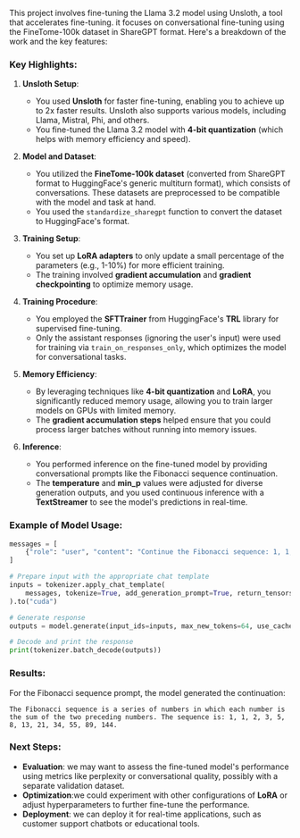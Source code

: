 This project  involves fine-tuning the Llama 3.2 model using Unsloth, a tool that accelerates fine-tuning. it focuses on conversational fine-tuning using the FineTome-100k dataset in ShareGPT format. Here's a breakdown of the work and the key features:

### Key Highlights:
1. **Unsloth Setup**:
   - You used **Unsloth** for faster fine-tuning, enabling you to achieve up to 2x faster results. Unsloth also supports various models, including Llama, Mistral, Phi, and others.
   - You fine-tuned the Llama 3.2 model with **4-bit quantization** (which helps with memory efficiency and speed).

2. **Model and Dataset**:
   - You utilized the **FineTome-100k dataset** (converted from ShareGPT format to HuggingFace's generic multiturn format), which consists of conversations. These datasets are preprocessed to be compatible with the model and task at hand.
   - You used the `standardize_sharegpt` function to convert the dataset to HuggingFace's format.

3. **Training Setup**:
   - You set up **LoRA adapters** to only update a small percentage of the parameters (e.g., 1-10%) for more efficient training.
   - The training involved **gradient accumulation** and **gradient checkpointing** to optimize memory usage.

4. **Training Procedure**:
   - You employed the **SFTTrainer** from HuggingFace's **TRL** library for supervised fine-tuning.
   - Only the assistant responses (ignoring the user's input) were used for training via `train_on_responses_only`, which optimizes the model for conversational tasks.

5. **Memory Efficiency**:
   - By leveraging techniques like **4-bit quantization** and **LoRA**, you significantly reduced memory usage, allowing you to train larger models on GPUs with limited memory.
   - The **gradient accumulation steps** helped ensure that you could process larger batches without running into memory issues.

6. **Inference**:
   - You performed inference on the fine-tuned model by providing conversational prompts like the Fibonacci sequence continuation.
   - The **temperature** and **min_p** values were adjusted for diverse generation outputs, and you used continuous inference with a **TextStreamer** to see the model's predictions in real-time.

### Example of Model Usage:
```python
messages = [
    {"role": "user", "content": "Continue the Fibonacci sequence: 1, 1, 2, 3, 5, 8,"},
]

# Prepare input with the appropriate chat template
inputs = tokenizer.apply_chat_template(
    messages, tokenize=True, add_generation_prompt=True, return_tensors="pt"
).to("cuda")

# Generate response
outputs = model.generate(input_ids=inputs, max_new_tokens=64, use_cache=True, temperature=1.5, min_p=0.1)

# Decode and print the response
print(tokenizer.batch_decode(outputs))
```

### Results:
For the Fibonacci sequence prompt, the model generated the continuation:
```
The Fibonacci sequence is a series of numbers in which each number is the sum of the two preceding numbers. The sequence is: 1, 1, 2, 3, 5, 8, 13, 21, 34, 55, 89, 144.
```

### Next Steps:
- **Evaluation**: we may want to assess the fine-tuned model's performance using metrics like perplexity or conversational quality, possibly with a separate validation dataset.
- **Optimization**:we could experiment with other configurations of **LoRA** or adjust hyperparameters to further fine-tune the performance.
- **Deployment**: we can deploy it for real-time applications, such as customer support chatbots or educational tools.


